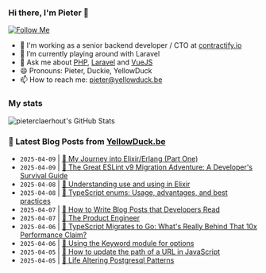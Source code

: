 ### Hi there, I'm Pieter 👋  
[![Follow Me](https://img.shields.io/github/followers/pieterclaerhout?label=Follow&style=social)](https://github.com/pieterclaerhout)

- 🏢 I'm working as a senior backend developer / CTO at [contractify.io](https://contractify.io)
- 🌱 I’m currently playing around with Laravel
- 💬 Ask me about [PHP](https://php.net), [Laravel](http://laravel.com) and [VueJS](https://vuejs.org)
- 😄 Pronouns: Pieter, Duckie, YellowDuck
- 📫 How to reach me: pieter@yellowduck.be

### My stats

![pieterclaerhout's GitHub Stats](https://github-readme-stats.vercel.app/api?username=pieterclaerhout&show_icons=true&count_private=true&line_height=40)

### 📩 Latest Blog Posts from [YellowDuck.be](https://www.yellowduck.be/)
<!-- BLOG-POST-LIST:START -->
- `2025-04-09` | [🔗 My Journey into Elixir/Erlang &lpar;Part One&rpar;](https://www.yellowduck.be/posts/my-journey-into-elixir-erlang-part-one)  
- `2025-04-09` | [🔗 The Great ESLint v9 Migration Adventure: A Developer&#39;s Survival Guide](https://www.yellowduck.be/posts/the-great-eslint-v9-migration-adventure-a-developers-survival-guide)  
- `2025-04-08` | [🔗 Understanding use and using in Elixir](https://www.yellowduck.be/posts/understanding-use-and-using-in-elixir)  
- `2025-04-08` | [🔗 TypeScript enums: Usage, advantages, and best practices](https://www.yellowduck.be/posts/typescript-enums-usage-advantages-and-best-practices)  
- `2025-04-07` | [🔗 How to Write Blog Posts that Developers Read](https://www.yellowduck.be/posts/how-to-write-blog-posts-that-developers-read)  
- `2025-04-07` | [🔗 The Product Engineer](https://www.yellowduck.be/posts/the-product-engineer)  
- `2025-04-06` | [🔗 TypeScript Migrates to Go: What&#39;s Really Behind That 10x Performance Claim?](https://www.yellowduck.be/posts/typescript-migrates-to-go-whats-really-behind-that-10x-performance-claim)  
- `2025-04-06` | [🔗 Using the Keyword module for options](https://www.yellowduck.be/posts/using-the-keyword-module-for-options)  
- `2025-04-05` | [🐥 How to update the path of a URL in JavaScript](https://www.yellowduck.be/posts/how-to-update-the-path-of-a-url-in-javascript)  
- `2025-04-05` | [🔗 Life Altering Postgresql Patterns](https://www.yellowduck.be/posts/life-altering-postgresql-patterns)  

<!-- BLOG-POST-LIST:END -->
